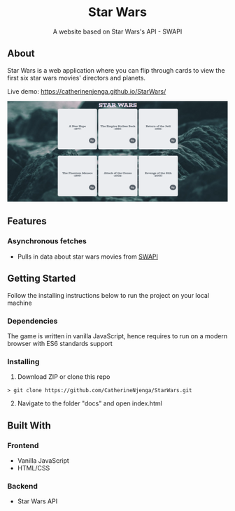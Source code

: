 <div align="center">
  <h1>Star Wars</h1>
  <p>A website based on Star Wars's API - SWAPI</p>
</div>

## About
Star Wars is a web application where you can flip through cards to view the first six star wars movies' directors and planets.

Live demo: https://catherinenjenga.github.io/StarWars/

![Front side of the cards](assets/screenshot.png)

## Features

### Asynchronous fetches
* Pulls in data about star wars movies from [SWAPI](https://swapi.dev/)

## Getting Started

Follow the installing instructions below to run the project on your local machine

### Dependencies

The game is written in vanilla JavaScript, hence requires to run on a modern browser with ES6 standards support

### Installing

1. Download ZIP or clone this repo
```
> git clone https://github.com/CatherineNjenga/StarWars.git
```
2. Navigate to the folder "docs" and open index.html

## Built With

### Frontend

* Vanilla JavaScript
* HTML/CSS

### Backend

* Star Wars API
